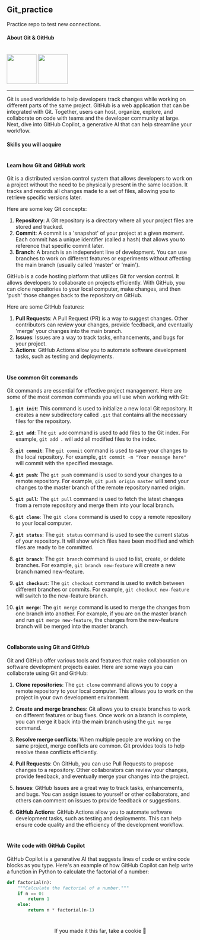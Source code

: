 ## Git_practice
Practice repo to test new connections.

#### About Git & GitHub
  <div style="display: inline_block"><br>
  <img src="https://cdn.jsdelivr.net/gh/devicons/devicon/icons/git/git-plain.svg" width="80" height="80"/>
  <img src="https://cdn.jsdelivr.net/gh/devicons/devicon/icons/github/github-original.svg" width="80" height="80"/>
  </div>

---

Git is used worldwide to help developers track changes while working on different parts of the same project. GitHub is a web application that can be integrated with Git. Together, users can host, organize, explore, and collaborate on code with teams and the developer community at large. Next, dive into GitHub Copilot, a generative AI that can help streamline your workflow.

#### Skills you will acquire

#

#### Learn how Git and GitHub work

Git is a distributed version control system that allows developers to work on a project without the need to be physically present in the same location. It tracks and records all changes made to a set of files, allowing you to retrieve specific versions later.

Here are some key Git concepts:

1. **Repository**: A Git repository is a directory where all your project files are stored and tracked.
2. **Commit**: A commit is a 'snapshot' of your project at a given moment. Each commit has a unique identifier (called a hash) that allows you to reference that specific commit later.
3. **Branch**: A branch is an independent line of development. You can use branches to work on different features or experiments without affecting the main branch (usually called 'master' or 'main').

GitHub is a code hosting platform that utilizes Git for version control. It allows developers to collaborate on projects efficiently. With GitHub, you can clone repositories to your local computer, make changes, and then 'push' those changes back to the repository on GitHub.

Here are some GitHub features:

1. **Pull Requests**: A Pull Request (PR) is a way to suggest changes. Other contributors can review your changes, provide feedback, and eventually 'merge' your changes into the main branch.
2. **Issues**: Issues are a way to track tasks, enhancements, and bugs for your project.
3. **Actions**: GitHub Actions allow you to automate software development tasks, such as testing and deployments.

#

#### Use common Git commands

Git commands are essential for effective project management. Here are some of the most common commands you will use when working with Git:

1. **`git init`**: This command is used to initialize a new local Git repository. It creates a new subdirectory called `.git` that contains all the necessary files for the repository.

2. **`git add`**: The `git add` command is used to add files to the Git index. For example, `git add .` will add all modified files to the index.

3. **`git commit`**: The `git commit` command is used to save your changes to the local repository. For example, `git commit -m "Your message here"` will commit with the specified message.

4. **`git push`**: The `git push` command is used to send your changes to a remote repository. For example, `git push origin master` will send your changes to the master branch of the remote repository named origin.

5. **`git pull`**: The `git pull` command is used to fetch the latest changes from a remote repository and merge them into your local branch.

6. **`git clone`**: The `git clone` command is used to copy a remote repository to your local computer.

7. **`git status`**: The `git status` command is used to see the current status of your repository. It will show which files have been modified and which files are ready to be committed.

8. **`git branch`**: The `git branch` command is used to list, create, or delete branches. For example, `git branch new-feature` will create a new branch named new-feature.

9. **`git checkout`**: The `git checkout` command is used to switch between different branches or commits. For example, `git checkout new-feature` will switch to the new-feature branch.

10. **`git merge`**: The `git merge` command is used to merge the changes from one branch into another. For example, if you are on the master branch and run `git merge new-feature`, the changes from the new-feature branch will be merged into the master branch.

#

#### Collaborate using Git and GitHub

Git and GitHub offer various tools and features that make collaboration on software development projects easier. Here are some ways you can collaborate using Git and GitHub:

1. **Clone repositories**: The `git clone` command allows you to copy a remote repository to your local computer. This allows you to work on the project in your own development environment.

2. **Create and merge branches**: Git allows you to create branches to work on different features or bug fixes. Once work on a branch is complete, you can merge it back into the main branch using the `git merge` command.

3. **Resolve merge conflicts**: When multiple people are working on the same project, merge conflicts are common. Git provides tools to help resolve these conflicts efficiently.

4. **Pull Requests**: On GitHub, you can use Pull Requests to propose changes to a repository. Other collaborators can review your changes, provide feedback, and eventually merge your changes into the project.

5. **Issues**: GitHub Issues are a great way to track tasks, enhancements, and bugs. You can assign issues to yourself or other collaborators, and others can comment on issues to provide feedback or suggestions.

6. **GitHub Actions**: GitHub Actions allow you to automate software development tasks, such as testing and deployments. This can help ensure code quality and the efficiency of the development workflow.

#

#### Write code with GitHub Copilot

GitHub Copilot is a generative AI that suggests lines of code or entire code blocks as you type. Here's an example of how GitHub Copilot can help write a function in Python to calculate the factorial of a number:

```python
def factorial(n):
    """Calculate the factorial of a number."""
    if n == 0:
        return 1
    else:
        return n * factorial(n-1)
```

#

<div align="center">
    If you made it this far, take a cookie 🍪
</div>

